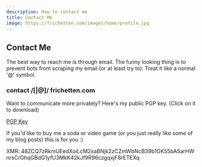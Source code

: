 ```yaml
---
description: How to contact me
title: Contact Me
image: https://frichetten.com/images/home/profile.jpg
---
```

<div class="card">
  <div class="card-block">
    <div class="text-canvas">
      <h2>Contact Me</h2>
      <div class="row">
        <div class="col-md">
          <p>The best way to reach me is through email. The funny looking
            thing is to prevent bots from scraping my email (or at least try to).
            Treat it like a normal '@' symbol.</p>
          <h3>contact /[|@]/ frichetten.com</h3>
          <p>Want to communicate more privately? Here's my public PGP key.
            (Click on it to download)</p>
          <p><a href="/files/pub.asc">PGP Key</a></p>
          <p>If you'd like to buy me a soda or video game (or you just really like some of my blog posts) this is for you :)</p>
          <p style="word-break: break-all">XMR: 48ZCQ7zRkmUEedXoiLcM2xaBNjk2zCZmWbNcB39b1GK55bA5arHWnrsCrGhqGBdG1yfU3MkK42kJf9R96czgqxjF8rETEXq</p>
        </div>
      </div>
    </div>
  </div>
</div>
